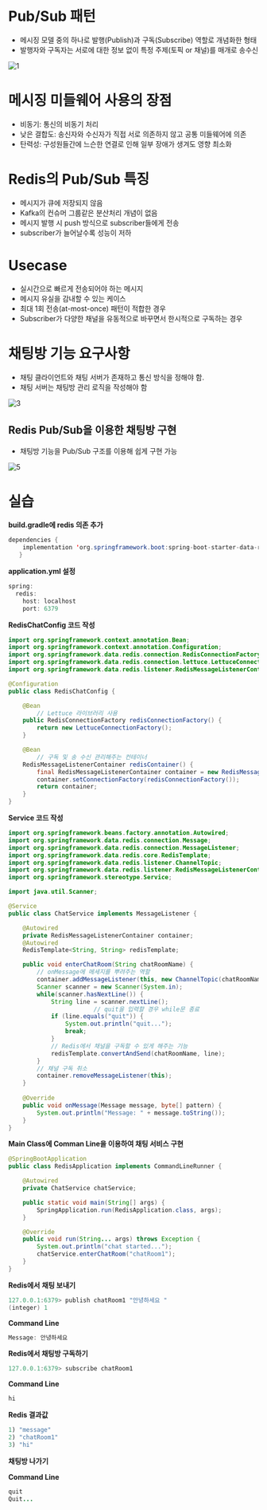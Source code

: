 # Pub/Sub 패턴

- 메시징 모델 중의 하나로 발행(Publish)과 구독(Subscribe) 역할로 개념화한 형태
- 발행자와 구독자는 서로에 대한 정보 없이 특정 주제(토픽 or 채널)를 매개로 송수신

![1](https://github.com/suhjaesuk/til/assets/110963294/9a1f65f7-af32-4b9c-9c9e-7109f17178dc)


# 메시징 미들웨어 사용의 장점

- 비동기: 통신의 비동기 처리
- 낮은 결합도: 송신자와 수신자가 직접 서로 의존하지 않고 공통 미들웨어에 의존
- 탄력성: 구성원들간에 느슨한 연결로 인해 일부 장애가 생겨도 영향 최소화

# Redis의 Pub/Sub 특징

- 메시지가 큐에 저장되지 않음
- Kafka의 컨슈머 그룹같은 분산처리 개념이 없음
- 메시지 발행 시 push 방식으로 subscriber들에게 전송
- subscriber가 늘어날수록 성능이 저하

# Usecase

- 실시간으로 빠르게 전송되어야 하는 메시지
- 메시지 유실을 감내할 수 있는 케이스
- 최대 1회 전송(at-most-once) 패턴이 적합한 경우
- Subscriber가 다양한 채널을 유동적으로 바꾸면서 한시적으로 구독하는 경우

# 채팅방 기능 요구사항

- 채팅 클라이언트와 채팅 서버가 존재하고 통신 방식을 정해야 함.
- 채팅 서버는 채팅방 관리 로직을 작성해야 함

![3](https://github.com/suhjaesuk/til/assets/110963294/dcd585a1-d121-4cfd-a296-3d1cc7d48903)


## Redis Pub/Sub을 이용한 채팅방 구현

- 채팅방 기능을 Pub/Sub 구조를 이용해 쉽게 구현 가능

![5](https://github.com/suhjaesuk/til/assets/110963294/bf4cc637-b80b-4aae-ba70-be5fdf124ba6)


# 실습

**build.gradle에 redis 의존 추가**

```java
dependencies {
    implementation 'org.springframework.boot:spring-boot-starter-data-redis'
   }
```

**application.yml 설정**

```java
spring:
  redis:
    host: localhost
    port: 6379
```

**RedisChatConfig 코드 작성**

```java
import org.springframework.context.annotation.Bean;
import org.springframework.context.annotation.Configuration;
import org.springframework.data.redis.connection.RedisConnectionFactory;
import org.springframework.data.redis.connection.lettuce.LettuceConnectionFactory;
import org.springframework.data.redis.listener.RedisMessageListenerContainer;

@Configuration
public class RedisChatConfig {

    @Bean
		// Lettuce 라이브러리 사용
    public RedisConnectionFactory redisConnectionFactory() {
        return new LettuceConnectionFactory();
    }

    @Bean
		// 구독 및 송 수신 관리해주는 컨테이너
    RedisMessageListenerContainer redisContainer() {
        final RedisMessageListenerContainer container = new RedisMessageListenerContainer();
        container.setConnectionFactory(redisConnectionFactory());
        return container;
    }
}
```

**Service 코드 작성**

```java
import org.springframework.beans.factory.annotation.Autowired;
import org.springframework.data.redis.connection.Message;
import org.springframework.data.redis.connection.MessageListener;
import org.springframework.data.redis.core.RedisTemplate;
import org.springframework.data.redis.listener.ChannelTopic;
import org.springframework.data.redis.listener.RedisMessageListenerContainer;
import org.springframework.stereotype.Service;

import java.util.Scanner;

@Service
public class ChatService implements MessageListener {

    @Autowired
    private RedisMessageListenerContainer container;
    @Autowired
    RedisTemplate<String, String> redisTemplate;

    public void enterChatRoom(String chatRoomName) {
        // onMessage에 메세지를 뿌려주는 역할 
        container.addMessageListener(this, new ChannelTopic(chatRoomName));
        Scanner scanner = new Scanner(System.in);
        while(scanner.hasNextLine()) {
            String line = scanner.nextLine();
						// quit을 입력할 경우 while문 종료
            if (line.equals("quit")) {
                System.out.println("quit...");
                break;
            }
            // Redis에서 채널을 구독할 수 있게 해주는 기능 
            redisTemplate.convertAndSend(chatRoomName, line);
        }
        // 채널 구독 취소
        container.removeMessageListener(this);
    }
		
    @Override
    public void onMessage(Message message, byte[] pattern) {
        System.out.println("Message: " + message.toString());
    }
}
```

**Main Class에 Comman Line을 이용하여 채팅 서비스 구현**

```java
@SpringBootApplication
public class RedisApplication implements CommandLineRunner {

    @Autowired
    private ChatService chatService;

    public static void main(String[] args) {
        SpringApplication.run(RedisApplication.class, args);
    }

    @Override
    public void run(String... args) throws Exception {
        System.out.println("chat started...");
        chatService.enterChatRoom("chatRoom1");
    }
}
```

**Redis에서** **채팅 보내기**

```java
127.0.0.1:6379> publish chatRoom1 "안녕하세요 "
(integer) 1
```

**Command Line**

```java
Message: 안녕하세요
```

**Redis에서 채팅방 구독하기**

```java
127.0.0.1:6379> subscribe chatRoom1
```

**Command Line**

```java
hi
```

**Redis 결과값**

```java
1) "message"
2) "chatRoom1"
3) "hi"
```

**채팅방 나가기**

**Command Line**

```java
quit
Quit...
```
